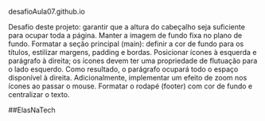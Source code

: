 desafioAula07.github.io

Desafio deste projeto: garantir que a altura do cabeçalho seja suficiente para ocupar toda a página.
Manter a imagem de fundo fixa no plano de fundo.
Formatar a seção principal (main): definir a cor de fundo para os títulos, estilizar margens, padding e bordas.
Posicionar ícones à esquerda e parágrafo à direita; os ícones devem ter uma propriedade de flutuação para o lado esquerdo. Como resultado, o parágrafo ocupará todo o espaço disponível à direita. Adicionalmente, implementar um efeito de zoom nos ícones ao passar o mouse.
Formatar o rodapé (footer) com cor de fundo e centralizar o texto.

##ElasNaTech

